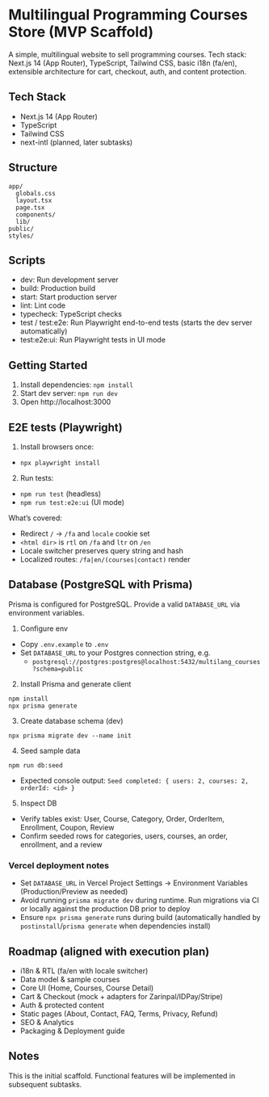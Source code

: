 # Multilingual Programming Courses Store (MVP Scaffold)

A simple, multilingual website to sell programming courses. Tech stack: Next.js 14 (App Router), TypeScript, Tailwind CSS, basic i18n (fa/en), extensible architecture for cart, checkout, auth, and content protection.

## Tech Stack
- Next.js 14 (App Router)
- TypeScript
- Tailwind CSS
- next-intl (planned, later subtasks)

## Structure
```
app/
  globals.css
  layout.tsx
  page.tsx
  components/
  lib/
public/
styles/
```

## Scripts
- dev: Run development server
- build: Production build
- start: Start production server
- lint: Lint code
- typecheck: TypeScript checks
- test / test:e2e: Run Playwright end-to-end tests (starts the dev server automatically)
- test:e2e:ui: Run Playwright tests in UI mode

## Getting Started
1. Install dependencies: `npm install`
2. Start dev server: `npm run dev`
3. Open http://localhost:3000

## E2E tests (Playwright)
1. Install browsers once:
  - `npx playwright install`
2. Run tests:
  - `npm run test` (headless)
  - `npm run test:e2e:ui` (UI mode)

What’s covered:
- Redirect `/` → `/fa` and `locale` cookie set
- `<html dir>` is `rtl` on `/fa` and `ltr` on `/en`
- Locale switcher preserves query string and hash
- Localized routes: `/fa|en/(courses|contact)` render

## Database (PostgreSQL with Prisma)

Prisma is configured for PostgreSQL. Provide a valid `DATABASE_URL` via environment variables.

1) Configure env
- Copy `.env.example` to `.env`
- Set `DATABASE_URL` to your Postgres connection string, e.g.
  - `postgresql://postgres:postgres@localhost:5432/multilang_courses?schema=public`

2) Install Prisma and generate client
```
npm install
npx prisma generate
```

3) Create database schema (dev)
```
npx prisma migrate dev --name init
```

4) Seed sample data
```
npm run db:seed
```
- Expected console output: `Seed completed: { users: 2, courses: 2, orderId: <id> }`

5) Inspect DB
- Verify tables exist: User, Course, Category, Order, OrderItem, Enrollment, Coupon, Review
- Confirm seeded rows for categories, users, courses, an order, enrollment, and a review

### Vercel deployment notes
- Set `DATABASE_URL` in Vercel Project Settings → Environment Variables (Production/Preview as needed)
- Avoid running `prisma migrate dev` during runtime. Run migrations via CI or locally against the production DB prior to deploy
- Ensure `npx prisma generate` runs during build (automatically handled by `postinstall`/`prisma generate` when dependencies install)


## Roadmap (aligned with execution plan)
- i18n & RTL (fa/en with locale switcher)
- Data model & sample courses
- Core UI (Home, Courses, Course Detail)
- Cart & Checkout (mock + adapters for Zarinpal/IDPay/Stripe)
- Auth & protected content
- Static pages (About, Contact, FAQ, Terms, Privacy, Refund)
- SEO & Analytics
- Packaging & Deployment guide

## Notes
This is the initial scaffold. Functional features will be implemented in subsequent subtasks.
